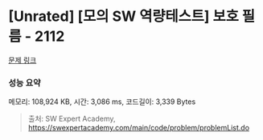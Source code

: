 # [Unrated] [모의 SW 역량테스트] 보호 필름 - 2112 

[문제 링크](https://swexpertacademy.com/main/code/problem/problemDetail.do?contestProbId=AV5V1SYKAaUDFAWu) 

### 성능 요약

메모리: 108,924 KB, 시간: 3,086 ms, 코드길이: 3,339 Bytes



> 출처: SW Expert Academy, https://swexpertacademy.com/main/code/problem/problemList.do